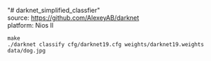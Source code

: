 "# darknet_simplified_classfier" <br />
source: https://github.com/AlexeyAB/darknet <br />
platform: Nios II <br />

`make` <br />
`./darknet classify cfg/darknet19.cfg weights/darknet19.weights data/dog.jpg` <br />


